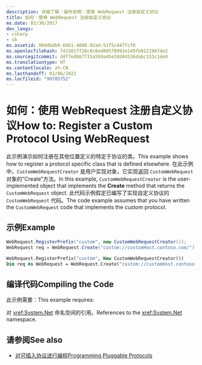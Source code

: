 ```yaml
---
description: 详细了解：操作说明：使用 WebRequest 注册自定义协议
title: 如何：使用 WebRequest 注册自定义协议
ms.date: 03/30/2017
dev_langs:
- csharp
- vb
ms.assetid: 98ddbdb9-66b1-4080-92ad-51f5c447fcf8
ms.openlocfilehash: 7415017f20c0c6ed80570992e249fb8121907de2
ms.sourcegitcommit: ddf7edb67715a5b9a45e3dd44536dabc153c1de0
ms.translationtype: HT
ms.contentlocale: zh-CN
ms.lasthandoff: 02/06/2021
ms.locfileid: "99785752"
---
```

# <a name="how-to-register-a-custom-protocol-using-webrequest"></a><span data-ttu-id="4ec6c-103">如何：使用 WebRequest 注册自定义协议</span><span class="sxs-lookup"><span data-stu-id="4ec6c-103">How to: Register a Custom Protocol Using WebRequest</span></span>

<span data-ttu-id="4ec6c-104">此示例演示如何注册在其他位置定义的特定于协议的类。</span><span class="sxs-lookup"><span data-stu-id="4ec6c-104">This example shows how to register a protocol specific class that is defined elsewhere.</span></span> <span data-ttu-id="4ec6c-105">在此示例中，`CustomWebRequestCreator` 是用户实现对象，它实现返回 `CustomWebRequest` 对象的“Create”方法。</span><span class="sxs-lookup"><span data-stu-id="4ec6c-105">In this example, `CustomWebRequestCreator` is the user-implemented object that implements the **Create** method that returns the `CustomWebRequest` object.</span></span> <span data-ttu-id="4ec6c-106">此代码示例假定已编写了实现自定义协议的 `CustomWebRequest` 代码。</span><span class="sxs-lookup"><span data-stu-id="4ec6c-106">The code example assumes that you have written the `CustomWebRequest` code that implements the custom protocol.</span></span>  
  
## <a name="example"></a><span data-ttu-id="4ec6c-107">示例</span><span class="sxs-lookup"><span data-stu-id="4ec6c-107">Example</span></span>  
  
```csharp  
WebRequest.RegisterPrefix("custom", new CustomWebRequestCreator());  
WebRequest req = WebRequest.Create("custom://customHost.contoso.com/");  
```  
  
```vb  
WebRequest.RegisterPrefix("custom", New CustomWebRequestCreator())  
Dim req As WebRequest = WebRequest.Create("custom://customHost.contoso.com/")  
```  
  
## <a name="compiling-the-code"></a><span data-ttu-id="4ec6c-108">编译代码</span><span class="sxs-lookup"><span data-stu-id="4ec6c-108">Compiling the Code</span></span>  

 <span data-ttu-id="4ec6c-109">此示例需要：</span><span class="sxs-lookup"><span data-stu-id="4ec6c-109">This example requires:</span></span>  
  
 <span data-ttu-id="4ec6c-110">对 <xref:System.Net> 命名空间的引用。</span><span class="sxs-lookup"><span data-stu-id="4ec6c-110">References to the <xref:System.Net> namespace.</span></span>  
  
## <a name="see-also"></a><span data-ttu-id="4ec6c-111">请参阅</span><span class="sxs-lookup"><span data-stu-id="4ec6c-111">See also</span></span>

- [<span data-ttu-id="4ec6c-112">对可插入协议进行编程</span><span class="sxs-lookup"><span data-stu-id="4ec6c-112">Programming Pluggable Protocols</span></span>](programming-pluggable-protocols.md)

